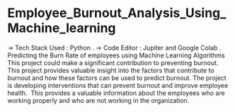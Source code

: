 # Employee_Burnout_Analysis_Using_Machine_learning
-> Tech Stack Used : Python . 
-> Code Editor : Jupiter and Google Colab .
Predicting the Burn Rate of employees using Machine Learning Algorithms
This project could make a significant contribution to preventing burnout. 
This project provides valuable insight into the factors that contribute to burnout and how these factors can be used to predict burnout. 
The project is developing interventions that can prevent burnout and improve employee health. 
This provides a valuable information about the employees who are working properly and who are not working in the organization.


